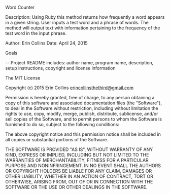 Word Counter

Description:
Using Ruby this method returns how frequently a word appears in a given string.
User inputs a test word and a phrase of words. The method will output text
with information pertaining to the frequency of the test word in the input phrase.

Author: Erin Collins
Date: April 24, 2015

Goals

-- Project README includes: author name, program name, description, setup instructions, copyright and license information


The MIT License

Copyright (c) 2015 Erin Collins <erincollinsthethird@gmail.com>

Permission is hereby granted, free of charge, to any person obtaining a copy
of this software and associated documentation files (the "Software"), to deal
in the Software without restriction, including without limitation the rights
to use, copy, modify, merge, publish, distribute, sublicense, and/or sell
copies of the Software, and to permit persons to whom the Software is
furnished to do so, subject to the following conditions:

The above copyright notice and this permission notice shall be included in
all copies or substantial portions of the Software.

THE SOFTWARE IS PROVIDED "AS IS", WITHOUT WARRANTY OF ANY KIND, EXPRESS OR
IMPLIED, INCLUDING BUT NOT LIMITED TO THE WARRANTIES OF MERCHANTABILITY,
FITNESS FOR A PARTICULAR PURPOSE AND NONINFRINGEMENT. IN NO EVENT SHALL THE
AUTHORS OR COPYRIGHT HOLDERS BE LIABLE FOR ANY CLAIM, DAMAGES OR OTHER
LIABILITY, WHETHER IN AN ACTION OF CONTRACT, TORT OR OTHERWISE, ARISING FROM,
OUT OF OR IN CONNECTION WITH THE SOFTWARE OR THE USE OR OTHER DEALINGS IN
THE SOFTWARE.
